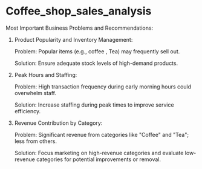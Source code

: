 # Coffee_shop_sales_analysis
Most Important Business Problems and Recommendations:
1) Product Popularity and Inventory Management:

    Problem: Popular items (e.g., coffee , Tea) may frequently sell out.

    Solution: Ensure adequate stock levels of high-demand products.
3) Peak Hours and Staffing:

    Problem: High transaction frequency during early morning hours could overwhelm staff.

    Solution: Increase staffing during peak times to improve service efficiency.
5) Revenue Contribution by Category:

    Problem: Significant revenue from categories like "Coffee" and "Tea"; less from others.

   Solution: Focus marketing on high-revenue categories and evaluate low-revenue categories for potential improvements or removal.
